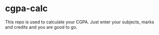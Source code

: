 # cgpa-calc

This repo is used to calculate your CGPA.
Just enter your subjects, marks and credits and you are good to go.